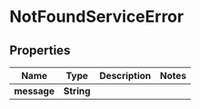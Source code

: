 

# NotFoundServiceError

## Properties

Name | Type | Description | Notes
------------ | ------------- | ------------- | -------------
**message** | **String** |  | 



